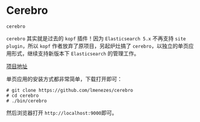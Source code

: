# Cerebro

`cerebro`

`cerebro` 其实就是过去的 `kopf` 插件！因为 `Elasticsearch 5.x` 不再支持 `site plugin`，所以 `kopf` 作者放弃了原项目，另起炉灶搞了 `cerebro`，以独立的单页应用形式，继续支持新版本下 `Elasticsearch` 的管理工作。

[项目地址](https://github.com/lmenezes/cerebro)

单页应用的安装方式都非常简单，下载打开即可：

```text
# git clone https://github.com/lmenezes/cerebro
# cd cerebro
# ./bin/cerebro
```

然后浏览器打开 `http://localhost:9000`即可。

